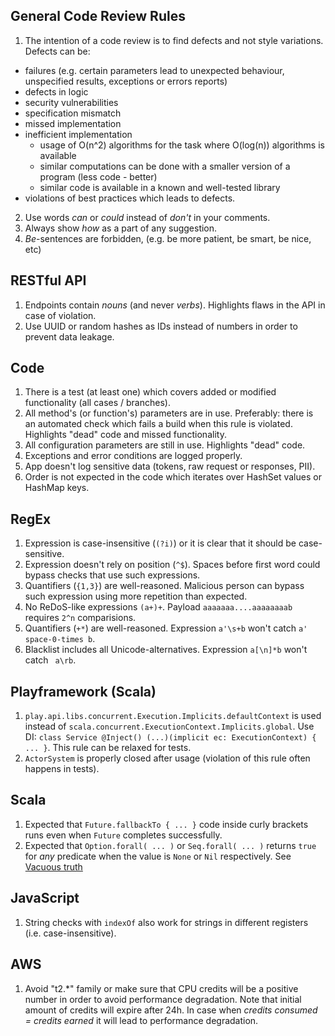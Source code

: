 General Code Review Rules
---------------
1. The intention of a code review is to find defects and not style variations. Defects can be:
  - failures (e.g. certain parameters lead to unexpected behaviour, unspecified results, exceptions or errors reports) 
  - defects in logic
  - security vulnerabilities
  - specification mismatch
  - missed implementation
  - inefficient implementation
    - usage of O(n^2) algorithms for the task where O(log(n)) algorithms is available
    - similar computations can be done with a smaller version of a program (less code - better)
    - similar code is available in a known and well-tested library
  - violations of best practices which leads to defects.
2. Use words _can_ or _could_ instead of _don't_ in your comments.
3. Always show _how_ as a part of any suggestion.
4. _Be_-sentences are forbidden, (e.g. be more patient, be smart, be nice, etc)

RESTful API
---------------
1. Endpoints contain _nouns_ (and never _verbs_).
   Highlights flaws in the API in case of violation.
2. Use UUID or random hashes as IDs instead of numbers in order to prevent data leakage.

Code
---------------
1. There is a test (at least one) which covers added or modified functionality (all cases / branches).
2. All method's (or function's) parameters are in use.
   Preferably: there is an automated check which fails a build when this rule is violated.
   Highlights "dead" code and missed functionality.
3. All configuration parameters are still in use.
   Highlights "dead" code.
4. Exceptions and error conditions are logged properly.
5. App doesn't log sensitive data (tokens, raw request or responses, PII).
6. Order is not expected in the code which iterates over HashSet values or HashMap keys.

RegEx
---------------
1. Expression is case-insensitive (`(?i)`) or it is clear that it should be case-sensitive.
2. Expression doesn't rely on position (`^$`). Spaces before first word could bypass checks that use such expressions.
3. Quantifiers (`{1,3}`) are well-reasoned. Malicious person can bypass such expression using more repetition than expected.
4. No ReDoS-like expressions `(a+)+`. Payload `aaaaaaa....aaaaaaaab` requires `2^n` comparisions.
5. Quantifiers (`+*`) are well-reasoned. Expression `a'\s+b` won't catch `a' space-0-times b`.
6. Blacklist includes all Unicode-alternatives. Expression `a[\n]*b` won't catch ` a\rb`.
   
Playframework (Scala)
---------------
1. `play.api.libs.concurrent.Execution.Implicits.defaultContext` is used instead of `scala.concurrent.ExecutionContext.Implicits.global`.
   Use DI: `class Service @Inject() (...)(implicit ec: ExecutionContext) { ... }`. This rule can be relaxed for tests.
2. `ActorSystem` is properly closed after usage (violation of this rule often happens in tests).

Scala
---------------
1. Expected that `Future.fallbackTo { ... }` code inside curly brackets runs even when `Future` completes successfully.
2. Expected that `Option.forall( ... )` or `Seq.forall( ... )` returns `true` for _any_ predicate when the value is `None` or `Nil` respectively. See [Vacuous truth](https://en.wikipedia.org/wiki/Vacuous_truth)

JavaScript
---------------
1. String checks with `indexOf` also work for strings in different registers (i.e. case-insensitive).

AWS
---------------
1. Avoid "t2.*" family or make sure that CPU credits will be a positive number in order to avoid performance degradation. Note that initial amount of credits will expire after 24h. In case when _credits consumed = credits earned_ it will lead to performance degradation.

